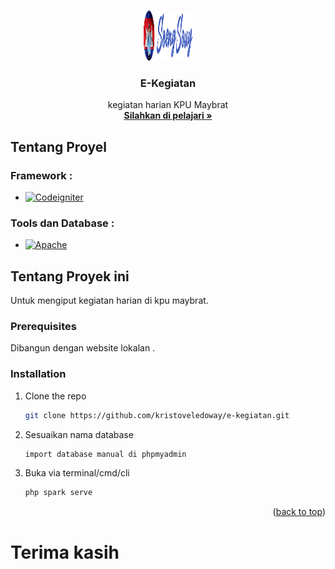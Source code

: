<a name="readme-top"></a>

<!-- PROJECT LOGO -->
<br />
<div align="center">
  <a href="https://github.com/kristoveledoway/e-kegiatan">
    <img src="public/assets/images/logo/logo.png" alt="Logo" width="80" height="80">
  </a>

<h3 align="center">E-Kegiatan</h3>

  <p align="center">
    kegiatan harian KPU Maybrat
    <br />
    <a href="https://github.com/github_username/repo_name"><strong>Silahkan di pelajari »</strong></a>
    <br />
  </p>
</div>

<!-- ABOUT THE PROJECT -->

## Tentang Proyel

### Framework :

- [![Codeigniter][codeigniter.com]][codeigniter-url]

### Tools dan Database :

- [![Apache][apachefriends.org]][apachefriends-url]

<!-- GETTING STARTED -->

## Tentang Proyek ini

Untuk mengiput kegiatan harian di kpu maybrat.

### Prerequisites

Dibangun dengan website lokalan .

### Installation

1. Clone the repo
   ```sh
   git clone https://github.com/kristoveledoway/e-kegiatan.git
   ```
2. Sesuaikan nama database
   ```sh
   import database manual di phpmyadmin
   ```
3. Buka via terminal/cmd/cli
   ```js
   php spark serve
   ```

<p align="right">(<a href="#readme-top">back to top</a>)</p>

# Terima kasih

<!-- MARKDOWN LINKS & IMAGES -->
<!-- https://www.markdownguide.org/basic-syntax/#reference-style-links -->

[contributors-shield]: https://img.shields.io/github/contributors/github_username/repo_name.svg?style=for-the-badge
[contributors-url]: https://github.com/github_username/repo_name/graphs/contributors
[forks-shield]: https://img.shields.io/github/forks/github_username/repo_name.svg?style=for-the-badge
[forks-url]: https://github.com/github_username/repo_name/network/members
[stars-shield]: https://img.shields.io/github/stars/github_username/repo_name.svg?style=for-the-badge
[stars-url]: https://github.com/github_username/repo_name/stargazers
[issues-shield]: https://img.shields.io/github/issues/github_username/repo_name.svg?style=for-the-badge
[issues-url]: https://github.com/github_username/repo_name/issues
[license-shield]: https://img.shields.io/github/license/github_username/repo_name.svg?style=for-the-badge
[license-url]: https://github.com/github_username/repo_name/blob/master/LICENSE.txt
[linkedin-shield]: https://img.shields.io/badge/-LinkedIn-black.svg?style=for-the-badge&logo=linkedin&colorB=555
[linkedin-url]: https://linkedin.com/in/linkedin_username
[product-screenshot]: images/screenshot.png
[codeigniter.com]: https://img.shields.io/badge/CodeIgniter-FF2D20?style=for-the-badge&logo=codeigniter&logoColor=white
[codeigniter-url]: https://codeigniter.com/
[apachefriends.org]: https://img.shields.io/badge/Xampp-FF2D80?style=for-the-badge&logo=xampp&logoColor=white
[apachefriends-url]: https://www.apachefriends.org
